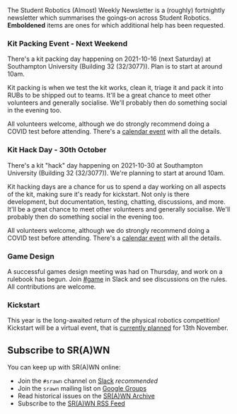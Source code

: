 The Student Robotics (Almost) Weekly Newsletter is a (roughly) fortnightly newsletter which summarises the goings‐on across Student Robotics. **Emboldened** items are ones for which additional help has been requested.

### Kit Packing Event - Next Weekend

There's a kit packing day happening on 2021-10-16 (next Saturday) at Southampton University (Building 32 (32/3077)). Plan is to start at around 10am.

Kit packing is when we test the kit works, clean it, triage it and pack it into RUBs to be shipped out to teams. It'll be a great chance to meet other volunteers and generally socialise. We'll probably then do something social in the evening too. 

All volunteers welcome, although we do strongly recommend doing a COVID test before attending. There's a [calendar event](https://calendar.google.com/calendar/u/0/r/month/2021/10/16?eid=N2hmdmF0Mmhlc3E5b3NtdmkzMTA4M2VwcmYgc3R1ZGVudHJvYm90aWNzLm9yZ19vcWRqYXN2cHBzOHNtbzBkNW50ZTQxN3Jha0Bn&ctz=Europe/London&sf=true) with all the details.


### Kit Hack Day - 30th October

There's a kit "hack" day happening on 2021-10-30  at Southampton University (Building 32 (32/3077)). We're planning to start at around 10am.

Kit hacking days are a chance for us to spend a day working on all aspects of the kit, making sure it's ready for kickstart. Not only is there development, but documentation, testing, chatting, discussions, and more. It'll be a great chance to meet other volunteers and generally socialise. We'll probably then do something social in the evening too.

All volunteers welcome, although we do strongly recommend doing a COVID test before attending. There's a [calendar event](https://calendar.google.com/calendar/u/0/r/month/2021/10/30?eid=MDlpbnU3N29kZWxtcHJvaDZqOTM4aWIzdGsgc3R1ZGVudHJvYm90aWNzLm9yZ19vcWRqYXN2cHBzOHNtbzBkNW50ZTQxN3Jha0Bn&ctz=Europe/London&sf=true) with all the details.

### Game Design

A successful games design meeting was had on Thursday, and work on a rulebook has begun. Join [#game](https://studentrobotics.slack.com/archives/CCVCJ0CR5) in Slack and see discussions on the rules. All contributions are welcome.

### Kickstart

This year is the long-awaited return of the physical robotics competition! Kickstart will be a virtual event, that is [currently planned](https://github.com/srobo/team-emails/pull/88/files) for 13th November.

## Subscribe to SR(A)WN

You can keep up with SR(A)WN online:

- Join the `#srawn` channel on [Slack](https://app.slack.com/client/T0EEPF1LH/C01GBT8NMSN) _recommended_
- Join the `srawn` mailing list on [Google Groups](https://groups.google.com/g/srawn)
- Read historical issues on the [SR(A)WN Archive](https://studentrobotics.org/srawn)
- Subscribe to the [SR(A)WN RSS Feed](https://studentrobotics.org/srawn/rss.xml)
